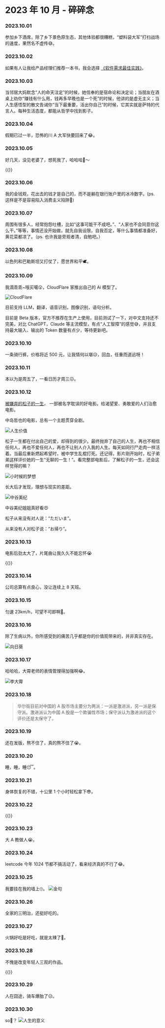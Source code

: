 # 2023 年 10 月 - 碎碎念


### 2023.10.01
参加乡下酒席，除了乡下景色原生态，其他体验都很糟糕，“塑料袋大军”打扫战场的速度，果然名不虚传😅。

### 2023.10.02
如果有人让我给产品经理们推荐一本书，我会选择 [《软件需求最佳实践》](https://book.douban.com/subject/3265691/)。

### 2023.10.03
当邻居大妈默念“人的命天注定”的时候，她信奉的是宿命论和决定论；当朋友在酒桌上劝你“赚钱有什么用，钱再多早晚也是一个死”的时候，他讲的是虚无主义；当人生感悟型的散文告诫你“当下最重要，活出你自己”的时候，它其实就是萨特的代言人。每种生活态度，都能从哲学中找到影子。

### 2023.10.04
假期已过一半，恐怖的川 A 大军快要回来了😂。

### 2023.10.05
好几天，没见老婆了，想死我了，哈哈哈🤣～

{{<bilibili BV1SN4y1f7bU>}}

### 2023.10.06
我的金钱观，花出去的钱才是自己的，而不是躺在银行账户里的冰冷数字。(ps. 这样是不是容易陷入消费主义陷阱🤔)

### 2023.10.07
周围有很多人，经常抱怨吐槽，比如“这事可能干不成吧。”、“人家也不会同意你这么干。”等等，事情还没开始做，就先自我设限，自我否定，等什么事情都准备好，黄花菜都凉了。（ps. 也许我是旁观者清，自勉吧。）

### 2023.10.08
以色列和巴勒斯坦又打仗了，愿世界和平🕊️。

### 2023.10.09
我滴乖乖~哦买噶😲，CloudFlare 家推出自己的 Ai 模型了。

![CloudFlare](https://image.ericzzz.com/2023/10/09/acecc48d-e457-4813-84a2-10e04d6d5883.png)

目前支持 LLM，翻译，语音识别，图像识别，语句分析。

目前是 Beta 版本，官方不推荐在生产上使用，目前测试了一下，对中文支持还不完美，对比 ChatGPT，Claude 等主流模型，有点“人工智障”的感觉😅，并且支持最大输入、输出的 Token 数量有点少，等待更新吧。

### 2023.10.10
一条骑行裤，价格将近 500 元，让我情何以堪😥，回血，任重而道远呀！

### 2023.10.11
本以为是周五了，一看日历才周三😖。

### 2023.10.12
[被嫌弃的松子的一生](https://movie.douban.com/subject/1787291/)， 一部被名字耽误的好电影。给渴望爱、勇敢爱的人们治愈电影。

中岛哲也的电影，总有一个主题贯穿全剧。

![人生价值](https://image.ericzzz.com/2023/10/13/1fcf0c85-3989-49ac-bea9-4730c234fab6.webp)

松子一生都在付出自己的爱，却得到的很少。最终抛弃了自己的人生，再也不相信任何人，再也不爱任何人，再也不让别人介入我的人生。每天如同行尸走肉一样活着。当最后重新燃起希望时，被中学生乱棍打死。还记得，影片刚开始时，松子弟弟这样评价她的一生“无聊的一生！”。看完整部电影后，了解松子的一生，还会这样觉得的嘛？

![小时候的梦想](https://image.ericzzz.com/2023/10/13/152f4782-dc09-448b-9e48-71448110b2fc.webp)

长大后才发现，理想与现实的差距。

![中谷美纪](https://image.ericzzz.com/2023/10/13/dd25d6d3-4f7e-4af9-8311-3592cfb0ad8e.webp)

中谷美纪姐姐真好看😍

松子从来没有对人说：“ただいま”。

从来没有人对松子说：“お帰り”。

### 2023.10.13
电影后劲太大了，片尾曲让我久久不能忘怀😭

{{<youtube TaoPAvEnEvY>}}

### 2023.10.14
公司总算有点良心，没让连续上 8 天班。

### 2023.10.15
匀速 23km/h，可望不可即啊😤。

### 2023.10.16
除了生病以外，你所感受到的痛苦几乎都是你的价值观带来的，并非真实存在。

![向日葵](https://image.ericzzz.com/2023/10/17/2e66a825-a04c-4476-b96d-64792f4296de.jpg)

### 2023.10.17
哈哈哈，大霄老师的表情管理得加强啊😂。

![李大霄](https://image.ericzzz.com/2023/10/17/24ecb666-debe-493f-8239-aee56ea4c906.jpg)

### 2023.10.18
> 华尔街目前对中国的 A 股市场主要分为两派：一派是激进派，另一派是保守派。激进派认为中国 A 股是一个欺骗性市场；保守派认为激进派的这个评价还是太保守了。

### 2023.10.19
还在发版，熬不住了，真的熬不住了😭。

### 2023.10.20
睡，睡，睡😴。

### 2023.10.21
身体恢复的不错，十公里 1 个小时轻松拿下😎。

### 2023.10.22
{{<bilibili BV1J94y1b7up>}}

### 2023.10.23
大 A 教做人😭。

### 2023.10.24
leetcode 今年 1024 节都不搞活动了，看来经济真的不行了😂。

### 2023.10.25
我要挂在我的墙上🙄。
![金句](https://image.ericzzz.com/2023/10/30/cc5a092c-96ba-40de-ba00-f0092e689a74.jpg)

### 2023.10.26
全家的三明治，还挺好吃的。

### 2023.10.27
火锅好吃是好吃，就是太辣了🥵。

### 2023.10.28
不愧是改变年轻人三观的作品。

{{<bilibili BV1ah4y1B7UF>}}

### 2023.10.29
人在囧途，骑车爆胎了😥。

### 2023.10.30
so🤔？
![人生的意义](https://image.ericzzz.com/2023/10/30/17c049b3-c53b-48c4-932e-c8a098ead569.jpg)
